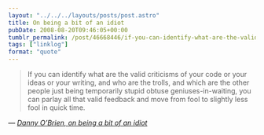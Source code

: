 ```yaml
---
layout: "../../../layouts/posts/post.astro"
title: On being a bit of an idiot
pubDate: 2008-08-20T09:46:05+00:00
tumblr_permalink: /post/46668446/if-you-can-identify-what-are-the-valid-criticisms
tags: ["linklog"]
format: "quote"
---
```


> If you can identify what are the valid criticisms of your code or your ideas or your writing, and who are the trolls, and which are the other people just being temporarily stupid obtuse geniuses-in-waiting, you can parlay all that valid feedback and move from fool to slightly less fool in quick time.

— <cite>[Danny O’Brien, _on being a bit of an idiot_](https://www.oblomovka.com/wp/2008/08/20/on-being-a-bit-of-an-idiot/)</cite>

